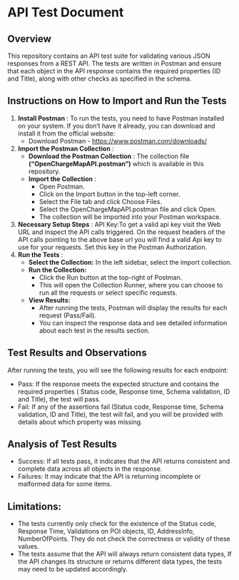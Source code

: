 # API Test Document 
## Overview
This repository contains an API test suite for validating various JSON responses from a REST API. The tests are written in Postman and ensure that each object in the API response contains the required properties (ID and Title), along with other checks as specified in the schema.
## Instructions on How to Import and Run the Tests
1. **Install Postman** :
   To run the tests, you need to have Postman installed on your system. If you don’t have it already, you can download and install it from the official website:
   - Download Postman - https://www.postman.com/downloads/
2. **Import the Postman Collection** :
   - **Download the Postman Collection** : The collection file **(“OpenChargeMapAPI.postman”)** which is available in this repository.
   - **Import the Collection** :
     - Open Postman.
     - Click on the Import button in the top-left corner.
     - Select the File tab and click Choose Files.
     - Select the OpenChargeMapAPI.postman file and click Open.
     - The collection will be imported into your Postman workspace.
3. **Necessary Setup Steps** :
   API Key:To get a valid api key visit the Web URL and inspect the API calls triggered. On the request headers of the API calls pointing to the above base url you will find a valid Api key to use for your requests. Set this key in the Postman Authorization.
4. **Run the Tests** :
   - **Select the Collection:** In the left sidebar, select the import collection.
   - **Run the Collection:**
     - Click the Run button at the top-right of Postman.
     - This will open the Collection Runner, where you can choose to run all the requests or select specific requests.
   - **View Results:**
     - After running the tests, Postman will display the results for each request (Pass/Fail).
     - You can inspect the response data and see detailed information about each test in the results section.
## Test Results and Observations 
  After running the tests, you will see the following results for each endpoint:
  - Pass: If the response meets the expected structure and contains the required properties ( Status code, Response time, Schema validation, ID and Title), the test will pass.
  - Fail: If any of the assertions fail (Status code, Response time, Schema validation, ID and Title), the test will fail, and you will be provided with details about which property was missing.
## Analysis of Test Results
  - Success: If all tests pass, it indicates that the API returns consistent and complete data across all objects in the response.
  - Failures: It may indicate that the API is returning incomplete or malformed data for some items.
## Limitations:
  - The tests currently only check for the existence of the Status code, Response Time, Validations on POI objects, ID, AddressInfo, NumberOfPoints. They do not check the correctness or validity of these values.
  - The tests assume that the API will always return consistent data types, If the API changes its structure or returns different data types, the tests may need to be updated accordingly.




    
     
